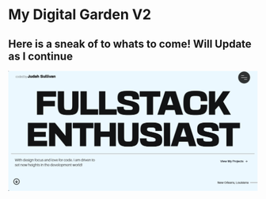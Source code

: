 # My Digital Garden V2

## Here is a sneak of to whats to come! Will Update as I continue

![homepage preview](public/screenshots/heropreview.png)
